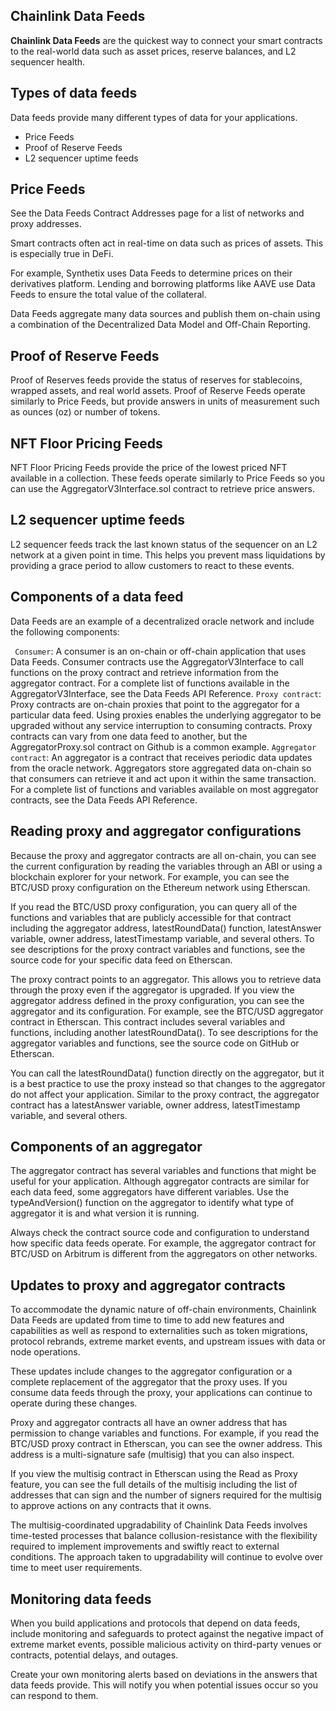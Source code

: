 ## Chainlink Data Feeds 

**Chainlink Data Feeds** are the quickest way to connect your smart contracts to the real-world data such as asset prices, reserve balances, and L2 sequencer health.

## Types of data feeds

Data feeds provide many different types of data for your applications.

- Price Feeds
- Proof of Reserve Feeds
- L2 sequencer uptime feeds
## Price Feeds
See the Data Feeds Contract Addresses page for a list of networks and proxy addresses.

Smart contracts often act in real-time on data such as prices of assets. This is especially true in DeFi.

For example, Synthetix uses Data Feeds to determine prices on their derivatives platform. Lending and borrowing platforms like AAVE use Data Feeds to ensure the total value of the collateral.

Data Feeds aggregate many data sources and publish them on-chain using a combination of the Decentralized Data Model and Off-Chain Reporting.

## Proof of Reserve Feeds
Proof of Reserves feeds provide the status of reserves for stablecoins, wrapped assets, and real world assets. Proof of Reserve Feeds operate similarly to Price Feeds, but provide answers in units of measurement such as ounces (oz) or number of tokens.

## NFT Floor Pricing Feeds
NFT Floor Pricing Feeds provide the price of the lowest priced NFT available in a collection. These feeds operate similarly to Price Feeds so you can use the AggregatorV3Interface.sol contract to retrieve price answers.

## L2 sequencer uptime feeds
L2 sequencer feeds track the last known status of the sequencer on an L2 network at a given point in time. This helps you prevent mass liquidations by providing a grace period to allow customers to react to these events.

## Components of a data feed
Data Feeds are an example of a decentralized oracle network and include the following components:

` Consumer`: A consumer is an on-chain or off-chain application that uses Data Feeds. Consumer contracts use the AggregatorV3Interface to call functions on the proxy contract and retrieve information from the aggregator contract. For a complete list of functions available in the AggregatorV3Interface, see the Data Feeds API Reference.
`Proxy contract`: Proxy contracts are on-chain proxies that point to the aggregator for a particular data feed. Using proxies enables the underlying aggregator to be upgraded without any service interruption to consuming contracts. Proxy contracts can vary from one data feed to another, but the AggregatorProxy.sol contract on Github is a common example.
`Aggregator contract`: An aggregator is a contract that receives periodic data updates from the oracle network. Aggregators store aggregated data on-chain so that consumers can retrieve it and act upon it within the same transaction. For a complete list of functions and variables available on most aggregator contracts, see the Data Feeds API Reference.

## Reading proxy and aggregator configurations
Because the proxy and aggregator contracts are all on-chain, you can see the current configuration by reading the variables through an ABI or using a blockchain explorer for your network. For example, you can see the BTC/USD proxy configuration on the Ethereum network using Etherscan.

If you read the BTC/USD proxy configuration, you can query all of the functions and variables that are publicly accessible for that contract including the aggregator address, latestRoundData() function, latestAnswer variable, owner address, latestTimestamp variable, and several others. To see descriptions for the proxy contract variables and functions, see the source code for your specific data feed on Etherscan.

The proxy contract points to an aggregator. This allows you to retrieve data through the proxy even if the aggregator is upgraded. If you view the aggregator address defined in the proxy configuration, you can see the aggregator and its configuration. For example, see the BTC/USD aggregator contract in Etherscan. This contract includes several variables and functions, including another latestRoundData(). To see descriptions for the aggregator variables and functions, see the source code on GitHub or Etherscan.

You can call the latestRoundData() function directly on the aggregator, but it is a best practice to use the proxy instead so that changes to the aggregator do not affect your application. Similar to the proxy contract, the aggregator contract has a latestAnswer variable, owner address, latestTimestamp variable, and several others.

## Components of an aggregator
The aggregator contract has several variables and functions that might be useful for your application. Although aggregator contracts are similar for each data feed, some aggregators have different variables. Use the typeAndVersion() function on the aggregator to identify what type of aggregator it is and what version it is running.

Always check the contract source code and configuration to understand how specific data feeds operate. For example, the aggregator contract for BTC/USD on Arbitrum is different from the aggregators on other networks.

## Updates to proxy and aggregator contracts
To accommodate the dynamic nature of off-chain environments, Chainlink Data Feeds are updated from time to time to add new features and capabilities as well as respond to externalities such as token migrations, protocol rebrands, extreme market events, and upstream issues with data or node operations.

These updates include changes to the aggregator configuration or a complete replacement of the aggregator that the proxy uses. If you consume data feeds through the proxy, your applications can continue to operate during these changes.

Proxy and aggregator contracts all have an owner address that has permission to change variables and functions. For example, if you read the BTC/USD proxy contract in Etherscan, you can see the owner address. This address is a multi-signature safe (multisig) that you can also inspect.

If you view the multisig contract in Etherscan using the Read as Proxy feature, you can see the full details of the multisig including the list of addresses that can sign and the number of signers required for the multisig to approve actions on any contracts that it owns.

The multisig-coordinated upgradability of Chainlink Data Feeds involves time-tested processes that balance collusion-resistance with the flexibility required to implement improvements and swiftly react to external conditions. The approach taken to upgradability will continue to evolve over time to meet user requirements.

## Monitoring data feeds
When you build applications and protocols that depend on data feeds, include monitoring and safeguards to protect against the negative impact of extreme market events, possible malicious activity on third-party venues or contracts, potential delays, and outages.

Create your own monitoring alerts based on deviations in the answers that data feeds provide. This will notify you when potential issues occur so you can respond to them.
